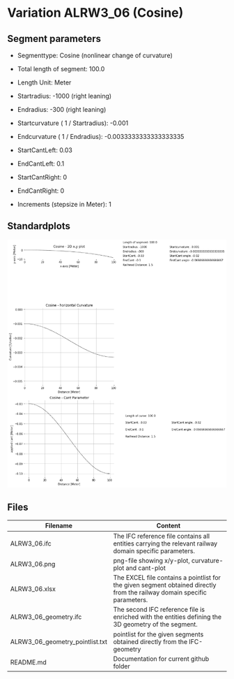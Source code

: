 # Variation ALRW3_06 (Cosine)

## Segment parameters

* Segmenttype: Cosine (nonlinear change of curvature)

* Total length of segment: 100.0

* Length Unit: Meter

* Startradius: -1000 (right leaning)

* Endradius: -300 (right leaning)

* Startcurvature ( 1 / Startradius): -0.001

* Endcurvature ( 1 / Endradius): -0.0033333333333333335

* StartCantLeft: 0.03

* EndCantLeft: 0.1

* StartCantRight: 0

* EndCantRight: 0

* Increments (stepsize in Meter): 1

## Standardplots

<img src="./ALRW3_06.png">


## Files


| Filename                      | Content |
| ----------------------------- | --------------------------------------------------------------------------------------------- |
| ALRW3_06.ifc | The IFC reference file contains all entities carrying the relevant railway domain specific parameters. |
| ALRW3_06.png | png-file showing x/y-plot, curvature-plot and cant-plot  |
| ALRW3_06.xlsx | The EXCEL file contains a pointlist for the given segment obtained directly from the railway domain specific parameters.  |
| ALRW3_06_geometry.ifc | The second IFC reference file is enriched with the entities defining the 3D geometry of the segment.  |
| ALRW3_06_geometry_pointlist.txt | pointlist for the given segments obtained directly from the IFC-geometry  |
| README.md | Documentation for current github folder  |



